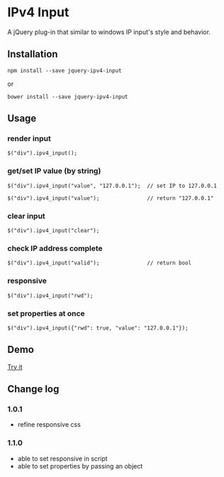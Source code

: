 # IPv4 Input

A jQuery plug-in that similar to windows IP input's style and behavior.

## Installation

```
npm install --save jquery-ipv4-input
```

or

```
bower install --save jquery-ipv4-input
```

## Usage

### render input

```
$("div").ipv4_input();
```

### get/set IP value (by string)

```
$("div").ipv4_input("value", "127.0.0.1");	// set IP to 127.0.0.1

$("div").ipv4_input("value");				// return "127.0.0.1"
```

### clear input

```
$("div").ipv4_input("clear");
```

### check IP address complete

```
$("div").ipv4_input("valid");				// return bool
```

### responsive

```
$("div").ipv4_input("rwd");
```

### set properties at once

```
$("div").ipv4_input({"rwd": true, "value": "127.0.0.1"});
```

## Demo

[Try it](https://rawgit.com/greg-ku/ipv4_input/master/demo.html)

## Change log

### 1.0.1

- refine responsive css

### 1.1.0

- able to set responsive in script
- able to set properties by passing an object
